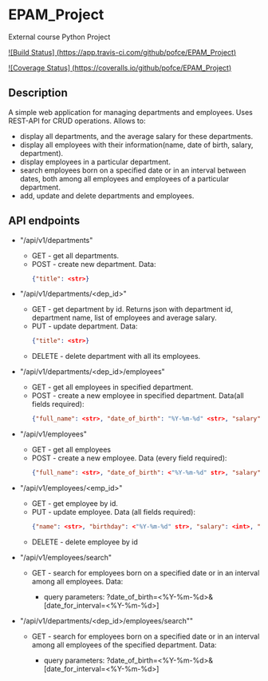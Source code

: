 # EPAM_Project
External course Python Project

[![Build Status] (https://app.travis-ci.com/github/pofce/EPAM_Project)](https://app.travis-ci.com/github/pofce/EPAM_Project)

[![Coverage Status] (https://coveralls.io/github/pofce/EPAM_Project)](https://coveralls.io/github/pofce/EPAM_Project)

## Description
A simple web application for managing departments and employees. Uses REST-API
for CRUD operations. Allows to:

- display all departments, and the average salary for these departments.
- display all employees with their information(name, date of birth, salary,
  department).
- display employees in a particular department.
- search employees born on a specified date or in an interval between dates,
  both among all employees and employees of a particular department.
- add, update and delete departments and employees.

## API endpoints

* "/api/v1/departments"
    * GET - get all departments.
    * POST - create new department. Data:
      ```json 
      {"title": <str>}
      ```
    
* "/api/v1/departments/<dep_id>"
    * GET - get department by id. Returns json with department id, department name,
      list of employees and average salary.
    * PUT - update department. Data:
      ```json 
      {"title": <str>}
      ```
    * DELETE - delete department with all its employees.
  

* "/api/v1/departments/<dep_id>/employees"
    * GET - get all employees in specified department.
    * POST - create a new employee in specified department. Data(all fields required):
      ```json
      {"full_name": <str>, "date_of_birth": "%Y-%m-%d" <str>, "salary": <int>}
      ```
      

* "/api/v1/employees"
    * GET - get all employees
    * POST - create a new employee. Data (every field required):
      ```json
      {"full_name": <str>, "date_of_birth": <"%Y-%m-%d" str>, "salary": <int>, "department": <str>}
      ```
      
* "/api/v1/employees/<emp_id>"
    * GET - get employee by id.
    * PUT - update employee. Data (all fields required):
      ```json 
      {"name": <str>, "birthday": <"%Y-%m-%d" str>, "salary": <int>, "dep_id": <int>}
      ```
    * DELETE - delete employee by id  
  

* "/api/v1/employees/search"
    * GET - search for employees born on a specified date or in an
      interval among all employees. Data:
      
       * query parameters: ?date_of_birth=<%Y-%m-%d>&[date_for_interval=<%Y-%m-%d>]


* "/api/v1/departments/<dep_id>/employees/search""
    * GET - search for employees born on a specified date or in an
      interval among all employees of the specified department. Data:
      
      * query parameters: ?date_of_birth=<%Y-%m-%d>&[date_for_interval=<%Y-%m-%d>]